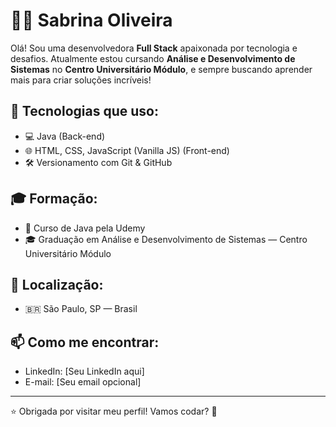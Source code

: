 # 👩‍💻 Sabrina Oliveira

Olá! Sou uma desenvolvedora **Full Stack** apaixonada por tecnologia e desafios. Atualmente estou cursando **Análise e Desenvolvimento de Sistemas** no **Centro Universitário Módulo**, e sempre buscando aprender mais para criar soluções incríveis!

## 🚀 Tecnologias que uso:

- 💻 Java (Back-end)
- 🌐 HTML, CSS, JavaScript (Vanilla JS) (Front-end)
- 🛠️ Versionamento com Git & GitHub

## 🎓 Formação:

- 💼 Curso de Java pela Udemy
- 🎓 Graduação em Análise e Desenvolvimento de Sistemas — Centro Universitário Módulo

## 📍 Localização:

- 🇧🇷 São Paulo, SP — Brasil

## 📫 Como me encontrar:

- LinkedIn: [Seu LinkedIn aqui]
- E-mail: [Seu email opcional]

---

⭐ Obrigada por visitar meu perfil! Vamos codar? 🚀
